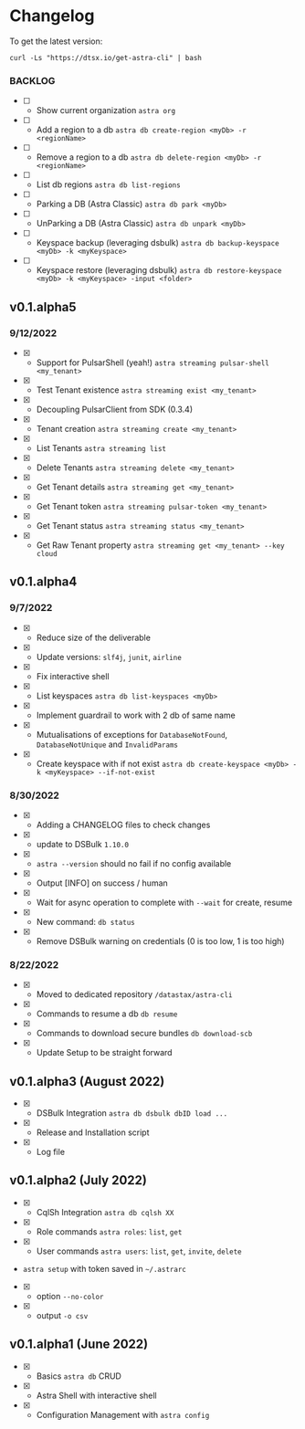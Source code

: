 # Changelog

To get the latest version:
```
curl -Ls "https://dtsx.io/get-astra-cli" | bash
```

### BACKLOG
- [ ] - Show current organization `astra org`
- [ ] - Add a region to a db `astra db create-region <myDb> -r <regionName>`
- [ ] - Remove a region to a db `astra db delete-region <myDb> -r <regionName>`
- [ ] - List db regions `astra db list-regions`
- [ ] - Parking a DB (Astra Classic) `astra db park <myDb>`
- [ ] - UnParking a DB (Astra Classic) `astra db unpark <myDb>`
- [ ] - Keyspace backup (leveraging dsbulk) `astra db backup-keyspace <myDb> -k <myKeyspace>`
- [ ] - Keyspace restore (leveraging dsbulk) `astra db restore-keyspace <myDb> -k <myKeyspace> -input <folder>`


## v0.1.alpha5

### 9/12/2022

- [x] - Support for PulsarShell (yeah!) `astra streaming pulsar-shell <my_tenant>`
- [x] - Test Tenant existence `astra streaming exist <my_tenant>`
- [x] - Decoupling PulsarClient from SDK (0.3.4)
- [x] - Tenant creation `astra streaming create <my_tenant>`
- [x] - List Tenants `astra streaming list`
- [x] - Delete Tenants `astra streaming delete <my_tenant>`
- [x] - Get Tenant details `astra streaming get <my_tenant>`
- [x] - Get Tenant token `astra streaming pulsar-token <my_tenant>`
- [x] - Get Tenant status `astra streaming status <my_tenant> `
- [x] - Get Raw Tenant property `astra streaming get <my_tenant> --key cloud`


## v0.1.alpha4

### 9/7/2022
- [x] - Reduce size of the deliverable
- [X] - Update versions: `slf4j`, `junit`, `airline`
- [X] - Fix interactive shell
- [X] - List keyspaces `astra db list-keyspaces <myDb>`
- [X] - Implement guardrail to work with 2 db of same name
- [X] - Mutualisations of exceptions for `DatabaseNotFound`, `DatabaseNotUnique` and `InvalidParams`
- [X] - Create keyspace with if not exist `astra db create-keyspace <myDb> -k <myKeyspace> --if-not-exist`

### 8/30/2022
- [X] - Adding a CHANGELOG files to check changes
- [x] - update to DSBulk `1.10.0`
- [x] - `astra --version` should no fail if no config available
- [X] - Output [INFO] on success / human
- [X] - Wait for async operation to complete with `--wait` for create, resume
- [X] - New command: `db status`
- [X] - Remove DSBulk warning on credentials (0 is too low, 1 is too high)
 
###  8/22/2022
- [X] - Moved to dedicated repository `/datastax/astra-cli`
- [X] - Commands to resume a db `db resume`
- [X] - Commands to download secure bundles `db download-scb`
- [X] - Update Setup to be straight forward

## v0.1.alpha3 (August 2022)
- [X] - DSBulk Integration `astra db dsbulk dbID load ...`
- [X] - Release and Installation script
- [X] - Log file

## v0.1.alpha2 (July 2022)
- [X] - CqlSh Integration `astra db cqlsh XX`
- [X] - Role commands `astra roles`: `list`, `get`
- [X] - User commands `astra users`: `list`, `get`, `invite`, `delete`
- `astra setup` with token saved in `~/.astrarc`
- [X] - option `--no-color`
- [X] - output `-o csv`

## v0.1.alpha1 (June 2022)
- [X] - Basics `astra db` CRUD
- [X] - Astra Shell with interactive shell
- [X] - Configuration Management with `astra config`
